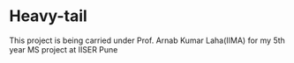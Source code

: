 # Heavy-tail
This project is being carried under Prof. Arnab Kumar Laha(IIMA) for my 5th year MS project at IISER Pune
